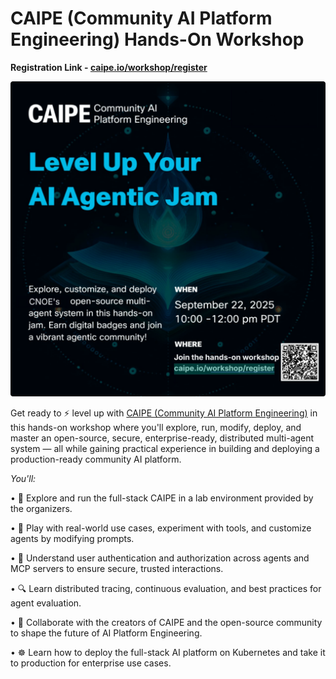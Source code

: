 # CAIPE (Community AI Platform Engineering) Hands-On Workshop

**Registration Link - [caipe.io/workshop/register](https://caipe.io/workshop/register)**


![Workshop Flyer](images/workshop_flyer.svg)

Get ready to ⚡ level up with [CAIPE (Community AI Platform Engineering)](https://cnoe-io.github.io/ai-platform-engineering/) in this hands-on workshop where you'll explore, run, modify, deploy, and master an open-source, secure, enterprise-ready, distributed multi-agent system — all while gaining practical experience in building and deploying a production-ready community AI platform.


*You'll:*

• 🚀 Explore and run the full-stack CAIPE in a lab environment provided by the organizers.

• 🧪 Play with real-world use cases, experiment with tools, and customize agents by modifying prompts.

• 🔐 Understand user authentication and authorization across agents and MCP servers to ensure secure, trusted interactions.

• 🔍 Learn distributed tracing, continuous evaluation, and best practices for agent evaluation.

• 🤝 Collaborate with the creators of CAIPE and the open-source community to shape the future of AI Platform Engineering.

• ☸️ Learn how to deploy the full-stack AI platform on Kubernetes and take it to production for enterprise use cases.
